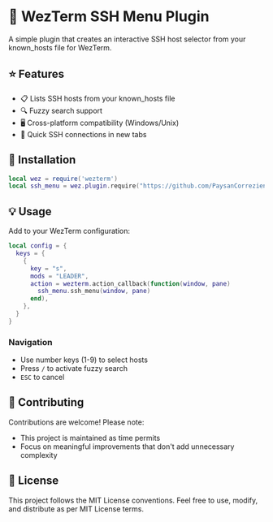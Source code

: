 # 🔌 WezTerm SSH Menu Plugin

A simple plugin that creates an interactive SSH host selector from your known_hosts file for WezTerm.

## ⭐ Features

- 📋 Lists SSH hosts from your known_hosts file
- 🔍 Fuzzy search support
- 🖥️ Cross-platform compatibility (Windows/Unix)
- 🚀 Quick SSH connections in new tabs

## 🚀 Installation

```lua
local wez = require('wezterm')
local ssh_menu = wez.plugin.require("https://github.com/PaysanCorrezien/ssh_menu.wezterm")
```

## 💡 Usage

Add to your WezTerm configuration:

```lua
local config = {
  keys = {
    {
      key = "s",
      mods = "LEADER",
      action = wezterm.action_callback(function(window, pane)
        ssh_menu.ssh_menu(window, pane)
      end),
    },
  }
}
```

### Navigation

- Use number keys (1-9) to select hosts
- Press `/` to activate fuzzy search
- `ESC` to cancel

## 🤝 Contributing

Contributions are welcome! Please note:

- This project is maintained as time permits
- Focus on meaningful improvements that don't add unnecessary complexity

## 📄 License

This project follows the MIT License conventions. Feel free to use, modify, and distribute as per MIT License terms.
